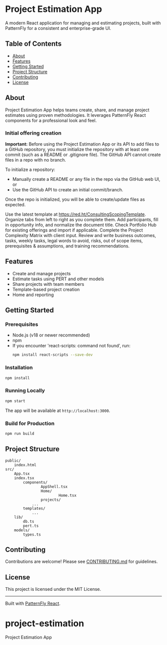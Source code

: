 # Project Estimation App

A modern React application for managing and estimating projects, built with PatternFly for a consistent and enterprise-grade UI.

## Table of Contents
- [About](#about)
- [Features](#features)
- [Getting Started](#getting-started)
- [Project Structure](#project-structure)
- [Contributing](#contributing)
- [License](#license)

## About
Project Estimation App helps teams create, share, and manage project estimates using proven methodologies. It leverages PatternFly React components for a professional look and feel.

### Initial offering creation

**Important:** Before using the Project Estimation App or its API to add files to a GitHub repository, you must initialize the repository with at least one commit (such as a README or .gitignore file). The GitHub API cannot create files in a repo with no branch.

To initialize a repository:
- Manually create a README or any file in the repo via the GitHub web UI, or
- Use the GitHub API to create an initial commit/branch.

Once the repo is initialized, you will be able to create/update files as expected.

Use the latest template at https://red.ht/ConsultingScopingTemplate.
Organize tabs from left to right as you complete them.
Add participants, fill in opportunity info, and normalize the document title.
Check Portfolio Hub for existing offerings and import if applicable.
Complete the Project Complexity Matrix with client input.
Review and write business outcomes, tasks, weekly tasks, legal words to avoid, risks, out of scope items, prerequisites & assumptions, and training recommendations.

## Features
- Create and manage projects
- Estimate tasks using PERT and other models
- Share projects with team members
- Template-based project creation
- Home and reporting

## Getting Started
### Prerequisites
- Node.js (v18 or newer recommended)
- npm
- If you encounter 'react-scripts: command not found', run:
	```bash
	npm install react-scripts --save-dev
	```

### Installation
```bash
npm install
```

### Running Locally
```bash
npm start
```
The app will be available at `http://localhost:3000`.

### Build for Production
```bash
npm run build
```

## Project Structure
```
public/
	index.html
src/
	App.tsx
	index.tsx
        components/
                AppShell.tsx
                Home/
                        Home.tsx
                projects/
			...
		templates/
			...
	lib/
		db.ts
		pert.ts
	models/
		types.ts
```

## Contributing
Contributions are welcome! Please see [CONTRIBUTING.md](CONTRIBUTING.md) for guidelines.

## License
This project is licensed under the MIT License.

---
Built with [PatternFly React](https://patternfly.org/).
# project-estimation
Project Estimation App
